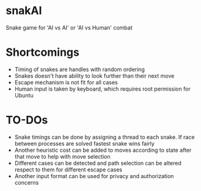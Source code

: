 # snakAI
Snake game for 'AI vs AI' or 'AI vs Human' combat

# Shortcomings
* Timing of snakes are handles with random ordering
* Snakes doesn't have ability to look further than their next move
* Escape mechanism is not fit for all cases
* Human input is taken by keyboard, which requires root permission for Ubuntu

# TO-DOs
* Snake timings can be done by assigning a thread to each snake. If race between processes are solved fastest snake wins fairly
* Another heuristic cost can be added to moves according to state after that move to help with move selection
* Different cases can be detected and path selection can be altered respect to them for different escape cases
* Another input format can be used for privacy and authorization concerns
